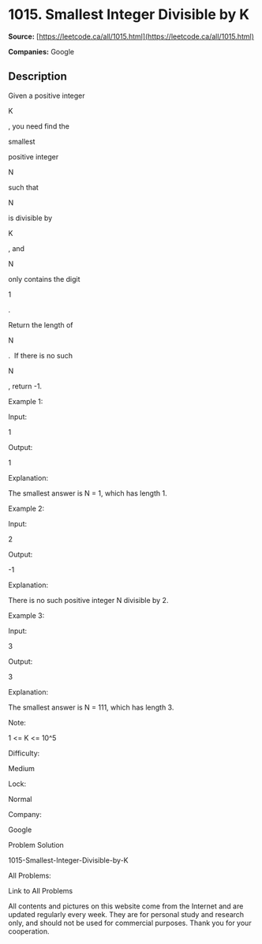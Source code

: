 # 1015. Smallest Integer Divisible by K

**Source:** [https://leetcode.ca/all/1015.html](https://leetcode.ca/all/1015.html)

**Companies:** Google

## Description

Given a positive integer

K

, you need find the

smallest

positive
        integer

N

such that

N

is divisible by

K

, and

N

only contains the digit

1

.

Return the length of

N

.  If there is no such

N

, return
        -1.

Example 1:

Input:

1

Output:

1

Explanation:

The smallest answer is N = 1, which has length 1.

Example 2:

Input:

2

Output:

-1

Explanation:

There is no such positive integer N divisible by 2.

Example 3:

Input:

3

Output:

3

Explanation:

The smallest answer is N = 111, which has length 3.

Note:

1 <= K <= 10^5

Difficulty:

Medium

Lock:

Normal

Company:

Google

Problem Solution

1015-Smallest-Integer-Divisible-by-K

All Problems:

Link to All Problems

All contents and pictures on this website come from the Internet and are updated regularly every week. They are for personal study and research only, and should not be used for commercial purposes. Thank you for your cooperation.

